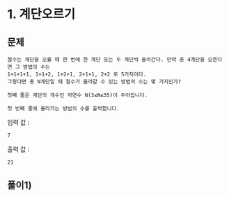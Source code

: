# 1. 계단오르기
## 문제
```
철수는 계단을 오를 때 한 번에 한 계단 또는 두 계단씩 올라간다. 만약 총 4계단을 오른다면 그 방법의 수는
1+1+1+1, 1+1+2, 1+2+1, 2+1+1, 2+2 로 5가지이다.
그렇다면 총 N계단일 때 철수가 올라갈 수 있는 방법의 수는 몇 가지인가?

첫째 줄은 계단의 개수인 자연수 N(3≤N≤35)이 주어집니다.

첫 번째 줄에 올라가는 방법의 수를 출력합니다.
```

입력 값 :
```
7
```

출력 값 :
```
21
```

## 풀이1) 